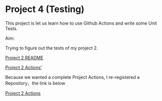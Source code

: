 # Project 4 (Testing)

This project is let us learn how to use Github Actions and write some Unit Tests.

Aim:

Trying to figure out the tests of my project 2.

[Project 2 README](https://github.com/lijinlunbeng/ECE-601/blob/master/Project%202/README.md)

[Project 2 Actions'](https://github.com/lijinlunbeng/Project-2-Actions/actions)

Because we wanted a complete Project Actions, I re-registered a Repository，the link is below

[Project 2 Actions](https://github.com/lijinlunbeng/Project-2-Actions)
